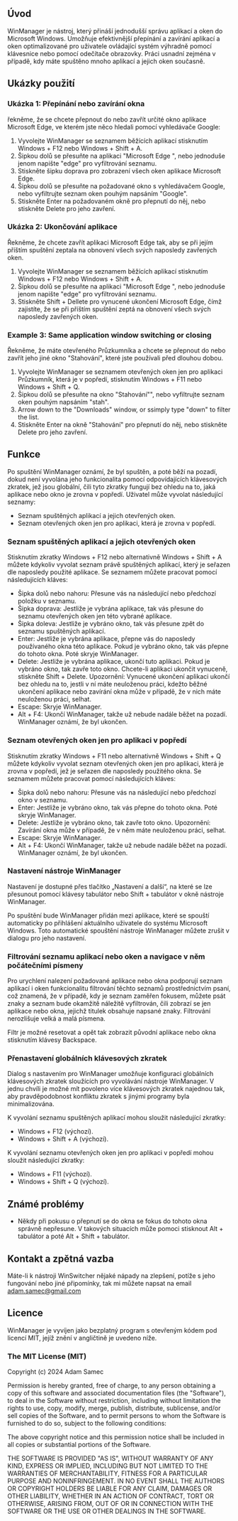 ## Úvod
WinManager je nástroj, který přináší jednodušší správu aplikací a oken do Microsoft Windows. Umožňuje efektivnější přepínání a zavírání aplikací a oken optimalizované pro uživatele ovládající systém výhradně pomocí klávesnice nebo pomocí odečítače obrazovky. Práci usnadní zejména v případě, kdy máte spuštěno mnoho aplikací a jejich oken současně.

## Ukázky použití
### Ukázka 1: Přepínání nebo zavírání okna
řekněme, že se chcete přepnout do nebo zavřít určité okno aplikace Microsoft Edge, ve kterém jste něco hledali pomocí vyhledávače Google:

1. Vyvolejte WinManager se seznamem běžících aplikací stisknutím Windows + F12 nebo Windows + Shift + A.
2. Šipkou dolů se přesuňte na aplikaci "Microsoft Edge ", nebo jednoduše jenom napište "edge" pro vyfiltrování seznamu.
3. Stiskněte šipku doprava pro zobrazení všech oken aplikace Microsoft Edge.
4. Šipkou dolů se přesuňte na požadované okno s vyhledávačem Google, nebo vyfiltrujte seznam oken pouhým napsáním "Google".
5. Stiskněte Enter na požadovaném okně pro přepnutí do něj, nebo stiskněte Delete pro jeho zavření.

### Ukázka 2: Ukončování aplikace
Řekněme, že chcete zavřít aplikaci Microsoft Edge tak, aby se při jejím příštím spuštění zeptala na obnovení všech svých naposledy zavřených oken.

1. Vyvolejte WinManager se seznamem běžících aplikací stisknutím Windows + F12 nebo Windows + Shift + A.
2. Šipkou dolů se přesuňte na aplikaci "Microsoft Edge ", nebo jednoduše jenom napište "edge" pro vyfiltrování seznamu.
3. Stiskněte Shift + Dellete pro vynucené ukončení Microsoft Edge, čímž zajistíte, že se při příštím spuštění zeptá na obnovení všech svých naposledy zavřených oken.

### Example 3: Same application window switching or closing
Řekněme, že máte otevřeného Průzkumníka a chcete se přepnout do nebo zavřít jeho jiné okno "Stahování", které jste používali před dlouhou dobou.

1. Vyvolejte WinManager se seznamem otevřených oken jen pro aplikaci Průzkumník, která je v popředí, stisknutím Windows + F11 nebo Windows + Shift + Q.
2. Šipkou dolů se přesuňte na okno "Stahování"", nebo vyfiltrujte seznam oken pouhým napsáním "stah".
2. Arrow down to the "Downloads" window, or ssimply type "down" to filter the list.
3. Stiskněte Enter na okně "Stahování" pro přepnutí do něj, nebo stiskněte Delete pro jeho zavření.

## Funkce
Po spuštění WinManager oznámí, že byl spuštěn, a poté běží na pozadí, dokud není vyvolána jeho funkcionalita pomocí odpovídajících klávesových zkratek, jež jsou globální, čili tyto zkratky fungují bez ohledu na to, jaká aplikace nebo okno je zrovna v popředí. Uživatel může vyvolat následující seznamy:

* Seznam spuštěných aplikací a jejich otevřených oken.
* Seznam otevřených oken jen pro aplikaci, která je zrovna v popředí.

### Seznam spuštěných aplikací a jejich otevřených oken
Stisknutím zkratky Windows + F12 nebo alternativně Windows + Shift + A můžete kdykoliv vyvolat seznam právě spuštěných aplikací, který je seřazen dle naposledy použité aplikace. Se seznamem můžete pracovat pomocí následujících kláves:

* Šipka dolů nebo nahoru: Přesune vás na následující nebo předchozí položku v seznamu.
* Šipka doprava: Jestliže je vybrána aplikace, tak vás přesune do seznamu otevřených oken jen této vybrané aplikace.
* Šipka doleva: Jestliže je vybráno okno, tak vás přesune zpět do seznamu spuštěných aplikací.
* Enter: Jestliže je vybrána aplikace, přepne vás do naposledy používaného okna této aplikace. Pokud je vybráno okno, tak vás přepne do tohoto okna. Poté skryje WinManager.
* Delete: Jestliže je vybrána aplikace, ukončí tuto aplikaci. Pokud je vybráno okno, tak zavře toto okno. Chcete-li aplikaci ukončit vynuceně, stiskněte Shift + Delete. Upozornění: Vynucené ukončení aplikaci ukončí bez ohledu na to, jestli v ní máte neuloženou práci, kdežto běžné ukončení aplikace nebo zavírání okna může v případě, že v nich máte neuloženou práci, selhat.
* Escape: Skryje WinManager.
* Alt + F4: Ukončí WinManager, takže už nebude nadále běžet na pozadí. WinManager oznámí, že byl ukončen.

### Seznam otevřených oken jen pro aplikaci v popředí
Stisknutím zkratky Windows + F11 nebo alternativně Windows + Shift + Q můžete kdykoliv vyvolat seznam otevřených oken jen pro aplikaci, která je zrovna v popředí, jež je seřazen dle naposledy použitého okna. Se seznamem můžete pracovat pomocí následujících kláves:

* Šipka dolů nebo nahoru: Přesune vás na následující nebo předchozí okno v seznamu.
* Enter: Jestliže je vybráno okno, tak vás přepne do tohoto okna. Poté skryje WinManager.
* Delete: Jestliže je vybráno okno, tak zavře toto okno. Upozornění: Zavírání okna může v případě, že v něm máte neuloženou práci, selhat.
* Escape: Skryje WinManager.
* Alt + F4: Ukončí WinManager, takže už nebude nadále běžet na pozadí. WinManager oznámí, že byl ukončen.

### Nastavení nástroje WinManager
Nastavení je dostupné přes tlačítko „Nastavení a další“, na které se lze přesunout pomocí klávesy tabulátor nebo Shift + tabulátor v okně nástroje WinManager.

Po spuštění bude WinManager přidán mezi aplikace, které se spouští automaticky po přihlášení aktuálního uživatele do systému Microsoft Windows. Toto automatické spouštění nástroje WinManager můžete zrušit v dialogu pro jeho nastavení.

### Filtrování seznamu aplikací nebo oken a navigace v něm počátečními písmeny
Pro urychlení nalezení požadované aplikace nebo okna podporují seznam aplikací i oken funkcionalitu filtrování těchto seznamů prostřednictvím psaní, což znamená, že v případě, kdy je seznam zaměřen fokusem, můžete psát znaky a seznam bude okamžitě náležitě vyfiltrován, čili zobrazí se jen aplikace nebo okna, jejichž titulek obsahuje napsané znaky. Filtrování nerozlišuje velká a malá písmena.

Filtr je možné resetovat a opět tak zobrazit původní aplikace nebo okna stisknutím klávesy Backspace.

### Přenastavení globálních klávesových zkratek
Dialog s nastavením pro WinManager umožňuje konfiguraci globálních klávesových zkratek sloužících pro vyvolávání nástroje WinManager. V jednu chvíli je možné mít povoleno více klávesových zkratek najednou tak, aby pravděpodobnost konfliktu zkratek s jinými programy byla minimalizována.

K vyvolání seznamu spuštěných aplikací mohou sloužit následující zkratky:

* Windows + F12 (výchozí).
* Windows + Shift + A (výchozí).

K vyvolání seznamu otevřených oken jen pro aplikaci v popředí mohou sloužit následující zkratky:

* Windows + F11 (výchozí).
* Windows + Shift + Q (výchozí).

## Známé problémy
* Někdy při pokusu o přepnutí se do okna se fokus do tohoto okna správně nepřesune. V takových situacích může pomoci stisknout Alt + tabulátor a poté Alt + Shift + tabulátor.

## Kontakt a zpětná vazba
Máte-li k nástroji WinSwitcher nějaké nápady na zlepšení, potíže s jeho fungování nebo jiné připomínky, tak mi můžete napsat na email [adam.samec@gmail.com](mailto:adam.samec@gmail.com)

## Licence
WinManager je vyvíjen jako bezplatný program s otevřeným kódem pod licencí MIT, jejíž znění v angličtině je uvedeno níže.

### The MIT License (MIT)

Copyright (c) 2024 Adam Samec

Permission is hereby granted, free of charge, to any person obtaining a copy of
this software and associated documentation files (the "Software"), to deal in
the Software without restriction, including without limitation the rights to
use, copy, modify, merge, publish, distribute, sublicense, and/or sell copies of
the Software, and to permit persons to whom the Software is furnished to do so,
subject to the following conditions:

The above copyright notice and this permission notice shall be included in all
copies or substantial portions of the Software.

THE SOFTWARE IS PROVIDED "AS IS", WITHOUT WARRANTY OF ANY KIND, EXPRESS OR
IMPLIED, INCLUDING BUT NOT LIMITED TO THE WARRANTIES OF MERCHANTABILITY, FITNESS
FOR A PARTICULAR PURPOSE AND NONINFRINGEMENT. IN NO EVENT SHALL THE AUTHORS OR
COPYRIGHT HOLDERS BE LIABLE FOR ANY CLAIM, DAMAGES OR OTHER LIABILITY, WHETHER
IN AN ACTION OF CONTRACT, TORT OR OTHERWISE, ARISING FROM, OUT OF OR IN
CONNECTION WITH THE SOFTWARE OR THE USE OR OTHER DEALINGS IN THE SOFTWARE.
